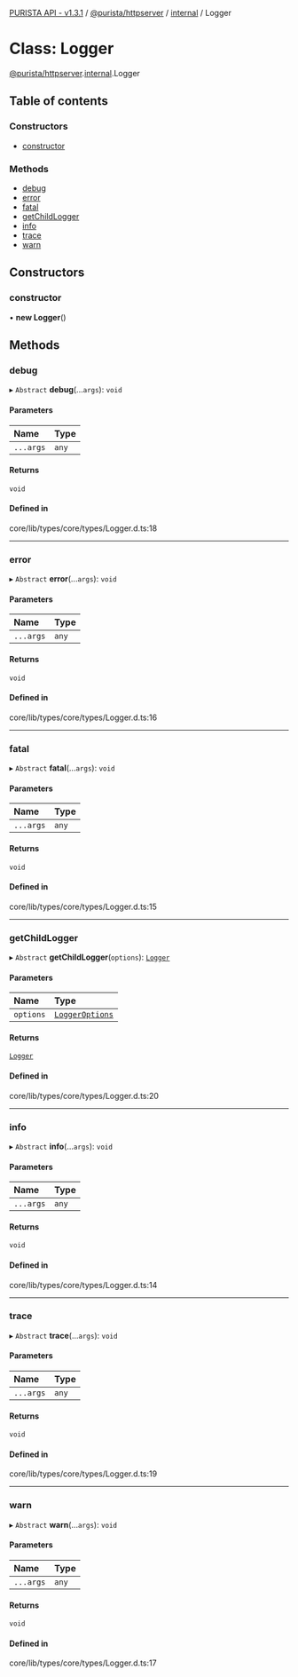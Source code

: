 [PURISTA API - v1.3.1](../README.md) / [@purista/httpserver](../modules/purista_httpserver.md) / [internal](../modules/purista_httpserver.internal.md) / Logger

# Class: Logger

[@purista/httpserver](../modules/purista_httpserver.md).[internal](../modules/purista_httpserver.internal.md).Logger

## Table of contents

### Constructors

- [constructor](purista_httpserver.internal.Logger.md#constructor)

### Methods

- [debug](purista_httpserver.internal.Logger.md#debug)
- [error](purista_httpserver.internal.Logger.md#error)
- [fatal](purista_httpserver.internal.Logger.md#fatal)
- [getChildLogger](purista_httpserver.internal.Logger.md#getchildlogger)
- [info](purista_httpserver.internal.Logger.md#info)
- [trace](purista_httpserver.internal.Logger.md#trace)
- [warn](purista_httpserver.internal.Logger.md#warn)

## Constructors

### constructor

• **new Logger**()

## Methods

### debug

▸ `Abstract` **debug**(...`args`): `void`

#### Parameters

| Name | Type |
| :------ | :------ |
| `...args` | `any` |

#### Returns

`void`

#### Defined in

core/lib/types/core/types/Logger.d.ts:18

___

### error

▸ `Abstract` **error**(...`args`): `void`

#### Parameters

| Name | Type |
| :------ | :------ |
| `...args` | `any` |

#### Returns

`void`

#### Defined in

core/lib/types/core/types/Logger.d.ts:16

___

### fatal

▸ `Abstract` **fatal**(...`args`): `void`

#### Parameters

| Name | Type |
| :------ | :------ |
| `...args` | `any` |

#### Returns

`void`

#### Defined in

core/lib/types/core/types/Logger.d.ts:15

___

### getChildLogger

▸ `Abstract` **getChildLogger**(`options`): [`Logger`](purista_httpserver.internal.Logger.md)

#### Parameters

| Name | Type |
| :------ | :------ |
| `options` | [`LoggerOptions`](../modules/purista_httpserver.internal.md#loggeroptions) |

#### Returns

[`Logger`](purista_httpserver.internal.Logger.md)

#### Defined in

core/lib/types/core/types/Logger.d.ts:20

___

### info

▸ `Abstract` **info**(...`args`): `void`

#### Parameters

| Name | Type |
| :------ | :------ |
| `...args` | `any` |

#### Returns

`void`

#### Defined in

core/lib/types/core/types/Logger.d.ts:14

___

### trace

▸ `Abstract` **trace**(...`args`): `void`

#### Parameters

| Name | Type |
| :------ | :------ |
| `...args` | `any` |

#### Returns

`void`

#### Defined in

core/lib/types/core/types/Logger.d.ts:19

___

### warn

▸ `Abstract` **warn**(...`args`): `void`

#### Parameters

| Name | Type |
| :------ | :------ |
| `...args` | `any` |

#### Returns

`void`

#### Defined in

core/lib/types/core/types/Logger.d.ts:17
